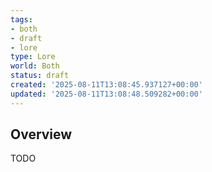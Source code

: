 ```yaml
---
tags:
- both
- draft
- lore
type: Lore
world: Both
status: draft
created: '2025-08-11T13:08:45.937127+00:00'
updated: '2025-08-11T13:08:48.509282+00:00'
---
```



## Overview

TODO
